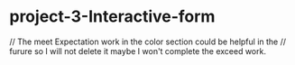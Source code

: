 # project-3-Interactive-form
 
// The meet Expectation work in the color section could be helpful in the 
// furure so I will not delete it maybe I won't complete the exceed work.